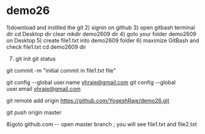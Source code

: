 # demo26
1)download and instlled the git
2) signin on github
3) open gitbash terminal 
dir
cd Desktop
dir
clear
mkdir demo2609
dir
4) goto your folder demo2609 on Desktop
5) create file1.txt into demo2609 folder
6) maximize GitBash and check file1.txt
cd demo2609
dir

7) git init
git status

git commit -m "initial commit in file1.txt file"

git config --global user.name  yhraje@gmail.com
git config --global user.email yhraje@gmail.com

git remote add origin https://github.com/YogeshRaje/demo26.git

 git push origin master

8)goto github.com -- open master branch ; you will see file1.txt and file2.txt 
